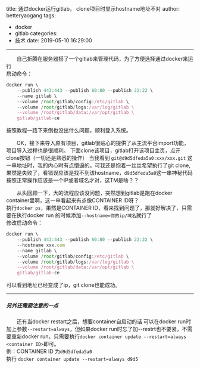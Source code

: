 title: 通过docker运行gitlab， clone项目时显示hostname地址不对
author: betteryaogang
tags:
  - docker
  - gitlab
categories:
  - 技术
date: 2019-05-10 16:29:00
---
&emsp;&emsp;自己折腾在服务器搭了一个gitlab来管理代码，为了方便选择通过docker来运行  
启动命令：
```javascript
docker run \
    --publish 443:443 --publish 80:80 --publish 22:22 \
    --name gitlab \
    --volume /root/gitlab/config:/etc/gitlab \
    --volume /root/gitlab/logs:/var/log/gitlab \
    --volume /root/gitlab/data:/var/opt/gitlab \
    gitlab/gitlab-ce

```
按照教程一路下来倒也没出什么问题，顺利登入系统。  

&emsp;&emsp;OK，接下来导入原有项目，gitlab很贴心的提供了从主流平台import功能，项目导入过程也是很顺利。 下面clone该项目，gitlab打开该项目主页，点开clone按钮（一切还是熟悉的操作）
当我看到 `git@d9d5dfeda5a0:xxx/xxx.git` 这一串地址时，我的内心时有点懵逼的。可我还是抱着一丝丝希望执行了git clone,果然是失败了，看错误应该是找不到该hostname，`d9d5dfeda5a0`这一串神秘代码按照正常操作应该是一个IP或者域名才对，这TM是啥？？

&emsp;&emsp;从头回顾一下，大的流程应该没问题，突然想到gitlab是跑在docker container里啊，这一串看起来有点像CONTAINER ID呀？  
执行`docker ps`，果然是CONTAINER ID，看来找到问题了，那就好解决了，只需要在执行docker run 的时候添加`--hostname=你的ip/域名`就行了  
修改启动命令：  
```javascript
docker run \
    --publish 443:443 --publish 80:80 --publish 22:22 \
    --hostname xxx.com
    --name gitlab \
    --volume /root/gitlab/config:/etc/gitlab \
    --volume /root/gitlab/logs:/var/log/gitlab \
    --volume /root/gitlab/data:/var/opt/gitlab \
    gitlab/gitlab-ce

```
可以看到地址已经变成了ip，git clone也能成功。

-----
##### 另外还需要注意的一点  
&emsp;&emsp;还有当docker restart之后，想要container自启动的话 可以在docker run时加上参数`--restart=always`，但如果docker run时忘了加--restrt也不要紧，不需要重新docker run，只需要执行`docker container update --restart=always <container ID>`即可。  
例：CONTAINER ID 为`d9d5dfeda5a0`  
执行 `docker container update --restart=always d9d5`